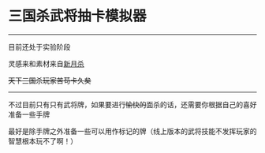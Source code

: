# 三国杀武将抽卡模拟器
___
目前还处于实验阶段

灵感来和素材来自[新月杀](https://github.com/Qsgs-Fans/FreeKill)

~~天下三国杀玩家苦苟卡久矣~~
___

不过目前只有只有武将牌，如果要进行~~愉快的~~面杀的话，还需要你根据自己的喜好准备一些手牌

最好是除手牌之外准备一些可以用作标记的牌（线上版本的武将技能不发挥玩家的智慧根本玩不了啊！）
